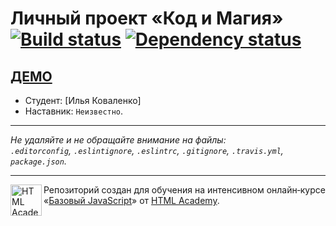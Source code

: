# Личный проект «Код и Магия» [![Build status][travis-image]][travis-url] [![Dependency status][dependency-image]][dependency-url]
## <a href="https://strandol.github.io/code-and-magick/">ДЕМО</a>

* Студент: [Илья Коваленко]
* Наставник: `Неизвестно`.

---

_Не удаляйте и не обращайте внимание на файлы:_<br>
_`.editorconfig`, `.eslintignore`, `.eslintrc`, `.gitignore`, `.travis.yml`, `package.json`._

---

<a href="https://htmlacademy.ru/intensive/javascript"><img align="left" width="50" height="50" title="HTML Academy" src="https://up.htmlacademy.ru/static/img/intensive/javascript/logo-for-github.svg"></a>

Репозиторий создан для обучения на интенсивном онлайн‑курсе «[Базовый JavaScript](https://htmlacademy.ru/intensive/javascript)» от [HTML Academy](https://htmlacademy.ru).

[travis-image]: https://travis-ci.org/htmlacademy-javascript/35690-code-and-magick.svg?branch=master
[travis-url]: https://travis-ci.org/htmlacademy-javascript/35690-code-and-magick
[dependency-image]: https://david-dm.org/htmlacademy-javascript/35690-code-and-magick.svg?style=flat-square
[dependency-url]: https://david-dm.org/htmlacademy-javascript/35690-code-and-magick
